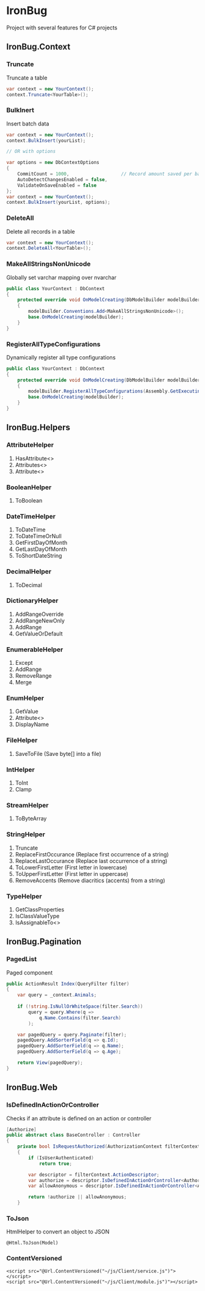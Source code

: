 # IronBug
Project with several features for C# projects

## IronBug.Context

### Truncate

Truncate a table

```C#
var context = new YourContext();
context.Truncate<YourTable>();
```

### BulkInert

Insert batch data

```C#
var context = new YourContext();
context.BulkInsert(yourList);

// OR with options

var options = new DbContextOptions
{
    CommitCount = 1000,                   // Record amount saved per batch: default 10000 
    AutoDetectChangesEnabled = false,     
    ValidateOnSaveEnabled = false         
};
var context = new YourContext();
context.BulkInsert(yourList, options);
```

### DeleteAll

Delete all records in a table

```C#
var context = new YourContext();
context.DeleteAll<YourTable>();
```

### MakeAllStringsNonUnicode

Globally set varchar mapping over nvarchar

```C#
public class YourContext : DbContext
{    
    protected override void OnModelCreating(DbModelBuilder modelBuilder)
    {
        modelBuilder.Conventions.Add<MakeAllStringsNonUnicode>();
        base.OnModelCreating(modelBuilder);
    }
}
```

### RegisterAllTypeConfigurations

Dynamically register all type configurations

```C#
public class YourContext : DbContext
{    
    protected override void OnModelCreating(DbModelBuilder modelBuilder)
    {
        modelBuilder.RegisterAllTypeConfigurations(Assembly.GetExecutingAssembly());
        base.OnModelCreating(modelBuilder);
    }
}
```

## IronBug.Helpers

### AttributeHelper
1. HasAttribute<>
2. Attributes<>
3. Attribute<>

### BooleanHelper
1. ToBoolean

### DateTimeHelper
1. ToDateTime
2. ToDateTimeOrNull
3. GetFirstDayOfMonth
4. GetLastDayOfMonth
5. ToShortDateString

### DecimalHelper
1. ToDecimal

### DictionaryHelper
1. AddRangeOverride
2. AddRangeNewOnly
3. AddRange
4. GetValueOrDefault

### EnumerableHelper
1. Except
2. AddRange
3. RemoveRange
4. Merge

### EnumHelper
1. GetValue
2. Attribute<>
3. DisplayName

### FileHelper
1. SaveToFile (Save byte[] into a file)

### IntHelper
1. ToInt
2. Clamp

### StreamHelper
1. ToByteArray

### StringHelper
1. Truncate
2. ReplaceFirstOccurance (Replace first occurrence of a string)
3. ReplaceLastOccurance (Replace last occurrence of a string)
4. ToLowerFirstLetter (First letter in lowercase)
5. ToUpperFirstLetter (First letter in uppercase)
6. RemoveAccents (Remove diacritics (accents) from a string)

### TypeHelper
1. GetClassProperties
2. IsClassValueType
3. IsAssignableTo<>

## IronBug.Pagination

### PagedList

Paged component

```C#
public ActionResult Index(QueryFilter filter)
{
    var query = _context.Animals;
                
    if (!string.IsNullOrWhiteSpace(filter.Search))
        query = query.Where(q =>
            q.Name.Contains(filter.Search)
        );

    var pagedQuery = query.Paginate(filter);
    pagedQuery.AddSorterField(q => q.Id);
    pagedQuery.AddSorterField(q => q.Name);
    pagedQuery.AddSorterField(q => q.Age);

    return View(pagedQuery);
}
```

## IronBug.Web

### IsDefinedInActionOrController

Checks if an attribute is defined on an action or controller

```C#
[Authorize]
public abstract class BaseController : Controller
{
	private bool IsRequestAuthorized(AuthorizationContext filterContext)
	{
		if (IsUserAuthenticated)
			return true;

		var descriptor = filterContext.ActionDescriptor;
		var authorize = descriptor.IsDefinedInActionOrController<AuthorizeAttribute>();
		var allowAnonymous = descriptor.IsDefinedInActionOrController<AllowAnonymousAttribute>();

		return !authorize || allowAnonymous;
	}
```

### ToJson

HtmlHelper to convert an object to JSON

```C#.cshtml
@Html.ToJson(Model)
```


### ContentVersioned

```C#.cshtml
<script src="@Url.ContentVersioned("~/js/Client/service.js")"></script>
<script src="@Url.ContentVersioned("~/js/Client/module.js")"></script>
```

